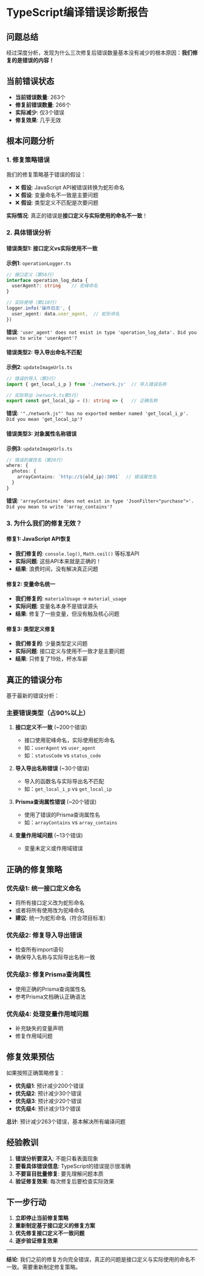 # TypeScript编译错误诊断报告

## 问题总结

经过深度分析，发现为什么三次修复后错误数量基本没有减少的根本原因：**我们修复的是错误的内容！**

## 当前错误状态

- **当前错误数量**: 263个
- **修复前错误数量**: 266个
- **实际减少**: 仅3个错误
- **修复效果**: 几乎无效

## 根本问题分析

### 1. 修复策略错误

我们的修复策略基于错误的假设：
- ❌ **假设**: JavaScript API被错误转换为蛇形命名
- ❌ **假设**: 变量命名不一致是主要问题
- ❌ **假设**: 类型定义不匹配是次要问题

**实际情况**: 真正的错误是**接口定义与实际使用的命名不一致**！

### 2. 具体错误分析

#### 错误类型1: 接口定义vs实际使用不一致

**示例1**: `operationLogger.ts`
```typescript
// 接口定义（第56行）
interface operation_log_data {
  userAgent?: string    // 驼峰命名
}

// 实际使用（第110行）
logger.info('操作日志', {
  user_agent: data.user_agent,  // 蛇形命名
})
```

**错误**: `'user_agent' does not exist in type 'operation_log_data'. Did you mean to write 'userAgent'?`

#### 错误类型2: 导入导出命名不匹配

**示例2**: `updateImageUrls.ts`
```typescript
// 错误的导入（第3行）
import { get_local_i_p } from './network.js'  // 导入错误名称

// 实际导出（network.ts第5行）
export const get_local_ip = (): string => {   // 正确名称
```

**错误**: `'"./network.js"' has no exported member named 'get_local_i_p'. Did you mean 'get_local_ip'?`

#### 错误类型3: 对象属性名称错误

**示例3**: `updateImageUrls.ts`
```typescript
// 错误的属性名（第20行）
where: {
  photos: {
    arrayContains: `http://${old_ip}:3001`  // 错误属性名
  }
}
```

**错误**: `'arrayContains' does not exist in type 'JsonFilter<"purchase">'. Did you mean to write 'array_contains'?`

### 3. 为什么我们的修复无效？

#### 修复1: JavaScript API恢复
- **我们修复的**: `console.log()`, `Math.ceil()` 等标准API
- **实际问题**: 这些API本来就是正确的！
- **结果**: 浪费时间，没有解决真正问题

#### 修复2: 变量命名统一
- **我们修复的**: `materialUsage` → `material_usage`
- **实际问题**: 变量名本身不是错误源头
- **结果**: 修复了一些变量，但没有触及核心问题

#### 修复3: 类型定义修复
- **我们修复的**: 少量类型定义问题
- **实际问题**: 接口定义与使用不一致才是主要问题
- **结果**: 只修复了19处，杯水车薪

## 真正的错误分布

基于最新的错误分析：

### 主要错误类型（占90%以上）

1. **接口定义不一致** (~200个错误)
   - 接口使用驼峰命名，实际使用蛇形命名
   - 如：`userAgent` vs `user_agent`
   - 如：`statusCode` vs `status_code`

2. **导入导出名称错误** (~30个错误)
   - 导入的函数名与实际导出名不匹配
   - 如：`get_local_i_p` vs `get_local_ip`

3. **Prisma查询属性错误** (~20个错误)
   - 使用了错误的Prisma查询属性名
   - 如：`arrayContains` vs `array_contains`

4. **变量作用域问题** (~13个错误)
   - 变量未定义或作用域错误

## 正确的修复策略

### 优先级1: 统一接口定义命名
- 将所有接口定义改为蛇形命名
- 或者将所有使用改为驼峰命名
- **建议**: 统一为蛇形命名（符合项目标准）

### 优先级2: 修复导入导出错误
- 检查所有import语句
- 确保导入名称与实际导出名称一致

### 优先级3: 修复Prisma查询属性
- 使用正确的Prisma查询属性名
- 参考Prisma文档确认正确语法

### 优先级4: 处理变量作用域问题
- 补充缺失的变量声明
- 修复作用域问题

## 修复效果预估

如果按照正确策略修复：
- **优先级1**: 预计减少200个错误
- **优先级2**: 预计减少30个错误
- **优先级3**: 预计减少20个错误
- **优先级4**: 预计减少13个错误

**总计**: 预计减少263个错误，基本解决所有编译问题

## 经验教训

1. **错误分析要深入**: 不能只看表面现象
2. **要看具体错误信息**: TypeScript的错误提示很准确
3. **不要盲目批量修复**: 要先理解问题本质
4. **验证修复效果**: 每次修复后要检查实际效果

## 下一步行动

1. **立即停止当前修复策略**
2. **重新制定基于接口定义的修复方案**
3. **优先修复接口定义不一致问题**
4. **逐步验证修复效果**

---

**结论**: 我们之前的修复方向完全错误，真正的问题是接口定义与实际使用的命名不一致。需要重新制定修复策略。